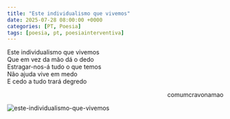 ```yaml
---
title: "Este individualismo que vivemos"
date: 2025-07-28 08:00:00 +0000
categories: [PT, Poesia]
tags: [poesia, pt, poesiainterventiva]
---
```


<div style="color:Platinum">
<p>
Este individualismo que vivemos<br>
Que em vez da mão dá o dedo<br>
Estragar-nos-á tudo o que temos<br>
Não ajuda vive em medo<br>
E cedo a tudo trará degredo<br>
</p>
</div>
<p style="text-align:right">comumcravonamao</p>

![este-individualismo-que-vivemos](/asstes/images/este-individualismo-que-vivemos.png)
